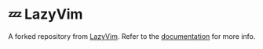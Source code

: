 # 💤 LazyVim

A forked repository from [LazyVim](https://github.com/LazyVim/LazyVim).
Refer to the [documentation](https://lazyvim.github.io/installation) for more info.
